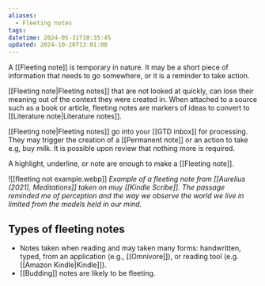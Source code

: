 ```yaml
---
aliases:
  - Fleeting notes
tags: 
datetime: 2024-05-31T10:35:45
updated: 2024-10-26T13:01:00
---
```

A [[Fleeting note]] is temporary in nature. It may be a short piece of information that needs to go somewhere, or it is a reminder to take action. 

[[Fleeting note|Fleeting notes]] that are not looked at quickly, can lose their meaning out of the context they were created in. When attached to a source such as a book or article, fleeting notes are markers of ideas to convert to [[Literature note|Literature notes]].

[[Fleeting note|Fleeting notes]] go into your [[GTD inbox]] for processing. They may trigger the creation of a [[Permanent note]] or an action to take e.g, buy milk. It is possible upon review that nothing more is required.

A highlight, underline, or note are enough to make a [[Fleeting note]].

![[fleeting not example.webp]]
*Example of a fleeting note from [[Aurelius (2021), Meditations]] taken on muy [[Kindle Scribe]]. The passage reminded me of perception and the way we observe the world we live in limited from the models held in our mind.*

## Types of fleeting notes
- Notes taken when reading and may taken many forms: handwritten, typed, from an application (e.g., [[Omnivore]]), or reading tool (e.g. [[Amazon Kindle|Kindle]]).
- [[Budding]] notes are likely to be fleeting.

